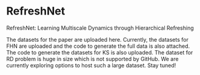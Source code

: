 # RefreshNet
RefreshNet: Learning Multiscale Dynamics through Hierarchical Refreshing


The datasets for the paper are uploaded here.
Currently, the datasets for FHN are uploaded and the code to generate the full data is also attached.
The code to generate the datasets for KS is also uploaded.
The dataset for RD problem is huge in size which is not supported by GitHub. We are currently exploring options to host such a large dataset. Stay tuned!
